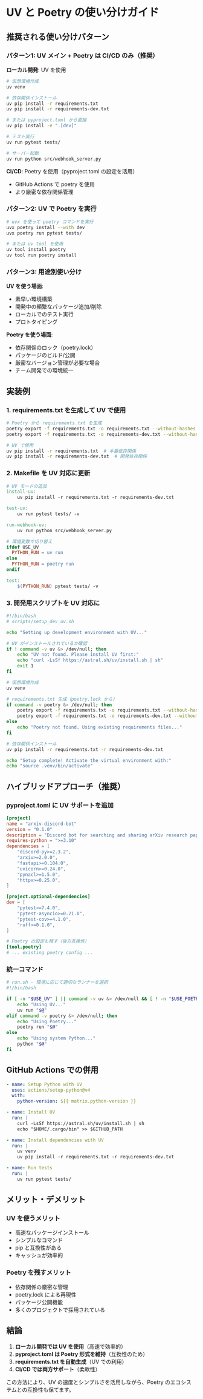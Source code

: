 # UV と Poetry の使い分けガイド

## 推奨される使い分けパターン

### パターン1: UV メイン + Poetry は CI/CD のみ（推奨）

**ローカル開発**: UV を使用
```bash
# 仮想環境作成
uv venv

# 依存関係インストール
uv pip install -r requirements.txt
uv pip install -r requirements-dev.txt

# または pyproject.toml から直接
uv pip install -e ".[dev]"

# テスト実行
uv run pytest tests/

# サーバー起動
uv run python src/webhook_server.py
```

**CI/CD**: Poetry を使用（pyproject.toml の設定を活用）
- GitHub Actions で poetry を使用
- より厳密な依存関係管理

### パターン2: UV で Poetry を実行

```bash
# uvx を使って poetry コマンドを実行
uvx poetry install --with dev
uvx poetry run pytest tests/

# または uv tool を使用
uv tool install poetry
uv tool run poetry install
```

### パターン3: 用途別使い分け

**UV を使う場面**:
- 素早い環境構築
- 開発中の頻繁なパッケージ追加/削除
- ローカルでのテスト実行
- プロトタイピング

**Poetry を使う場面**:
- 依存関係のロック（poetry.lock）
- パッケージのビルド/公開
- 厳密なバージョン管理が必要な場合
- チーム開発での環境統一

## 実装例

### 1. requirements.txt を生成して UV で使用

```bash
# Poetry から requirements.txt を生成
poetry export -f requirements.txt -o requirements.txt --without-hashes
poetry export -f requirements.txt -o requirements-dev.txt --without-hashes --with dev

# UV で使用
uv pip install -r requirements.txt  # 本番依存関係
uv pip install -r requirements-dev.txt  # 開発依存関係
```

### 2. Makefile を UV 対応に更新

```makefile
# UV モードの追加
install-uv:
	uv pip install -r requirements.txt -r requirements-dev.txt

test-uv:
	uv run pytest tests/ -v

run-webhook-uv:
	uv run python src/webhook_server.py

# 環境変数で切り替え
ifdef USE_UV
  PYTHON_RUN = uv run
else
  PYTHON_RUN = poetry run
endif

test:
	$(PYTHON_RUN) pytest tests/ -v
```

### 3. 開発用スクリプトを UV 対応に

```bash
#!/bin/bash
# scripts/setup_dev_uv.sh

echo "Setting up development environment with UV..."

# UV がインストールされているか確認
if ! command -v uv &> /dev/null; then
    echo "UV not found. Please install UV first:"
    echo "curl -LsSf https://astral.sh/uv/install.sh | sh"
    exit 1
fi

# 仮想環境作成
uv venv

# requirements.txt 生成（poetry.lock から）
if command -v poetry &> /dev/null; then
    poetry export -f requirements.txt -o requirements.txt --without-hashes
    poetry export -f requirements.txt -o requirements-dev.txt --without-hashes --with dev
else
    echo "Poetry not found. Using existing requirements files..."
fi

# 依存関係インストール
uv pip install -r requirements.txt -r requirements-dev.txt

echo "Setup complete! Activate the virtual environment with:"
echo "source .venv/bin/activate"
```

## ハイブリッドアプローチ（推奨）

### pyproject.toml に UV サポートを追加

```toml
[project]
name = "arxiv-discord-bot"
version = "0.1.0"
description = "Discord bot for searching and sharing arXiv research papers"
requires-python = ">=3.10"
dependencies = [
    "discord-py>=2.3.2",
    "arxiv>=2.0.0",
    "fastapi>=0.104.0",
    "uvicorn>=0.24.0",
    "pynacl>=1.5.0",
    "httpx>=0.25.0",
]

[project.optional-dependencies]
dev = [
    "pytest>=7.4.0",
    "pytest-asyncio>=0.21.0",
    "pytest-cov>=4.1.0",
    "ruff>=0.1.0",
]

# Poetry の設定も残す（後方互換性）
[tool.poetry]
# ... existing poetry config ...
```

### 統一コマンド

```bash
# run.sh - 環境に応じて適切なランナーを選択
#!/bin/bash

if [ -n "$USE_UV" ] || command -v uv &> /dev/null && [ ! -n "$USE_POETRY" ]; then
    echo "Using UV..."
    uv run "$@"
elif command -v poetry &> /dev/null; then
    echo "Using Poetry..."
    poetry run "$@"
else
    echo "Using system Python..."
    python "$@"
fi
```

## GitHub Actions での併用

```yaml
- name: Setup Python with UV
  uses: actions/setup-python@v4
  with:
    python-version: ${{ matrix.python-version }}

- name: Install UV
  run: |
    curl -LsSf https://astral.sh/uv/install.sh | sh
    echo "$HOME/.cargo/bin" >> $GITHUB_PATH

- name: Install dependencies with UV
  run: |
    uv venv
    uv pip install -r requirements.txt -r requirements-dev.txt

- name: Run tests
  run: |
    uv run pytest tests/
```

## メリット・デメリット

### UV を使うメリット
- 高速なパッケージインストール
- シンプルなコマンド
- pip と互換性がある
- キャッシュが効率的

### Poetry を残すメリット
- 依存関係の厳密な管理
- poetry.lock による再現性
- パッケージ公開機能
- 多くのプロジェクトで採用されている

## 結論

1. **ローカル開発では UV を使用**（高速で効率的）
2. **pyproject.toml は Poetry 形式を維持**（互換性のため）
3. **requirements.txt を自動生成**（UV での利用）
4. **CI/CD では両方サポート**（柔軟性）

この方法により、UV の速度とシンプルさを活用しながら、Poetry のエコシステムとの互換性も保てます。
